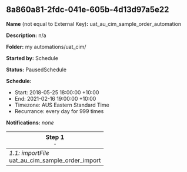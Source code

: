 ## 8a860a81-2fdc-041e-605b-4d13d97a5e22

**Name** (not equal to External Key)**:** uat_au_cim_sample_order_automation

**Description:** n/a

**Folder:** my automations/uat_cim/

**Started by:** Schedule

**Status:** PausedSchedule

**Schedule:**

* Start: 2018-05-25 18:00:00 +10:00
* End: 2021-02-16 19:00:00 +10:00
* Timezone: AUS Eastern Standard Time
* Recurrance: every day for 999 times

**Notifications:** _none_


| Step 1<br>_<small>-</small>_ |
| --- |
| _1.1: importFile_<br>uat_au_cim_sample_order_import |
